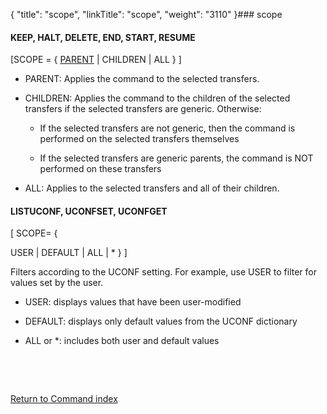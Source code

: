 {
    "title": "scope",
    "linkTitle": "scope",
    "weight": "3110"
}### <span id="scope"></span>scope

#### KEEP, HALT, DELETE, END, START, RESUME

\[SCOPE = { <u>PARENT</u> | CHILDREN | ALL } \]

-   PARENT: Applies the command to the selected transfers.
-   CHILDREN: Applies the command to the children of the selected transfers if the selected transfers are generic. Otherwise:
    -   If the selected transfers are not generic, then the command is performed on the selected transfers themselves
    -   If the selected transfers are generic parents, the command is NOT performed on these transfers
-   ALL: Applies to the selected transfers and all of their children.

#### LISTUCONF, UCONFSET, UCONFGET

\[ SCOPE= {
USER | DEFAULT | ALL | \* } \]

Filters according to the UCONF setting. For example, use USER to filter for values set by the user.

-   USER: displays values that have been user-modified
-   DEFAULT: displays only default values from the UCONF dictionary
-   ALL or \*: includes both user and default values

 

 

[Return to Command index](../)
